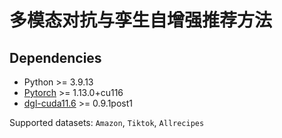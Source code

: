 # 多模态对抗与孪生自增强推荐方法




<h2>Dependencies </h2>

* Python >= 3.9.13
* [Pytorch](https://pytorch.org/) >= 1.13.0+cu116
* [dgl-cuda11.6](https://www.dgl.ai/) >= 0.9.1post1


Supported datasets:  `Amazon`, `Tiktok`, `Allrecipes`

